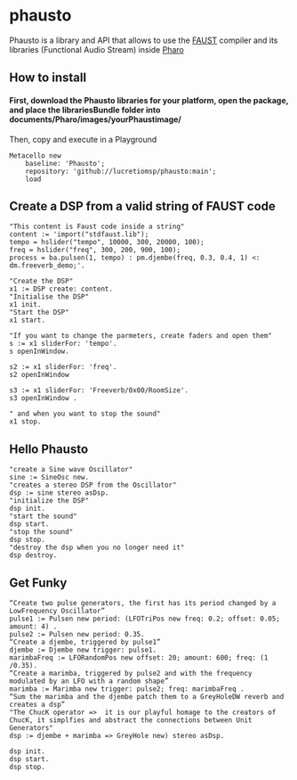 # phausto
Phausto is a library and API that allows to use the [FAUST](https://faust.grame.fr/) compiler and its libraries  (Functional Audio Stream) inside [Pharo](https://pharo.org/)

## How to install

#### First, download the Phausto libraries for your platform, open the package, and place the librariesBundle folder into documents/Pharo/images/yourPhaustimage/
Then, copy and execute in a Playground
```Smalltalk
Metacello new
    baseline: 'Phausto';
    repository: 'github://lucretiomsp/phausto:main';
    load
```

## Create a DSP from a valid string of FAUST code

```Smalltalk
"This content is Faust code inside a string"
content := 'import("stdfaust.lib"); 
tempo = hslider("tempo", 10000, 300, 20000, 100);
freq = hslider("freq", 300, 200, 900, 100);
process = ba.pulsen(1, tempo) : pm.djembe(freq, 0.3, 0.4, 1) <: dm.freeverb_demo;'.

"Create the DSP"
x1 := DSP create: content.
"Initialise the DSP"
x1 init.
"Start the DSP"
x1 start.

"If you want to change the parmeters, create faders and open them"
s := x1 sliderFor: 'tempo'.
s openInWindow.

s2 := x1 sliderFor: 'freq'.
s2 openInWindow 

s3 := x1 sliderFor: 'Freeverb/0x00/RoomSize'.
s3 openInWindow .

" and when you want to stop the sound" 
x1 stop.
```
 
## Hello Phausto
```Smalltalk
"create a Sine wave Oscillator"
sine := SineOsc new.
"creates a stereo DSP from the Oscillator"
dsp := sine stereo asDsp.
"initialize the DSP"
dsp init.
"start the sound"
dsp start.
"stop the sound"
dsp stop.
"destroy the dsp when you no longer need it"
dsp destroy.
```
## Get Funky
```Smalltalk
“Create two pulse generators, the first has its period changed by a LowFrequency Oscillator”
pulse1 := Pulsen new period: (LFOTriPos new freq: 0.2; offset: 0.05; amount: 4) .
pulse2 := Pulsen new period: 0.35.
“Create a djembe, triggered by pulse1”
djembe := Djembe new trigger: pulse1.
marimbaFreq := LFORandomPos new offset: 20; amount: 600; freq: (1 /0.35).
“Create a marimba, triggered by pulse2 and with the frequency modulated by an LFO with a random shape”
marimba := Marimba new trigger: pulse2; freq: marimbaFreq .
“Sum the marimba and the djembe patch them to a GreyHoleDW reverb and creates a dsp”
"The ChucK operator =>  it is our playful homage to the creators of ChucK, it simplfies and abstract the connections between Unit Generators"
dsp := djembe + marimba => GreyHole new) stereo asDsp.

dsp init.
dsp start.
dsp stop.
```


